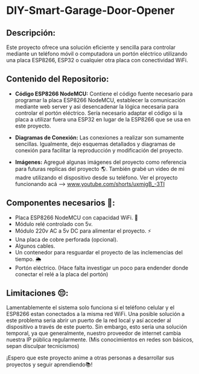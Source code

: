 # DIY-Smart-Garage-Door-Opener

## Descripción:

Este proyecto ofrece una solución eficiente y sencilla para controlar mediante un teléfono móvil o computadora un portón eléctrico utilizando una placa ESP8266, ESP32 o cualquier otra placa con conectividad WiFi.

## Contenido del Repositorio:

- **Código ESP8266 NodeMCU:** Contiene el código fuente necesario para programar la placa ESP8266 NodeMCU, establecer la comunicación mediante web server y asi desencadenar la lógica necesaria para controlar el portón eléctrico. Sería necesario adaptar el código si la placa a utilizar fuera una ESP32 en lugar de la ESP8266 que se usa en este proyecto.

- **Diagramas de Conexión:** Las conexiones a realizar son sumamente sencillas. Igualmente, dejo esquemas detallados y diagramas de conexión para facilitar la reproducción y modificación del proyecto.

- **Imágenes:** Agregué algunas imágenes del proyecto como referencia para futuras replicas del proyecto 🌎. También grabé un video de mi madre utilizando el dispositivo desde su teléfono. Ver el proyecto funcionando acá --> www.youtube.com/shorts/uxmjgB_-3TI 

## Componentes necesarios 🛒:

- Placa ESP8266 NodeMCU con capacidad WiFi. 🛜
- Módulo relé controlado con 5v.
- Módulo 220v AC a 5v DC para alimentar el proyecto. ⚡️
- Una placa de cobre perforada (opcional).
- Algunos cables. 
- Un contenedor para resguardar el proyecto de las inclemencias del tiempo. 🌦️
- Portón eléctrico. (Hace falta investigar un poco para endender donde conectar el relé a la placa del portón)

## Limitaciones 😔:

Lamentablemente el sistema solo funciona si el teléfono celular y el ESP8266 estan conectados a la misma red WiFi. Una posible solución a este problema seria abrir un puerto de la red local y así acceder al dispositivo a través de este puerto. Sin embargo, esto sería una solución temporal, ya que generalmente, nuestro proveedor de internet cambia nuestra IP pública regularmente. (Mis conocimientos en redes son básicos, sepan disculpar tecnicismos)

¡Espero que este proyecto anime a otras personas a desarrollar sus proyectos y seguir aprendiendo📚!
